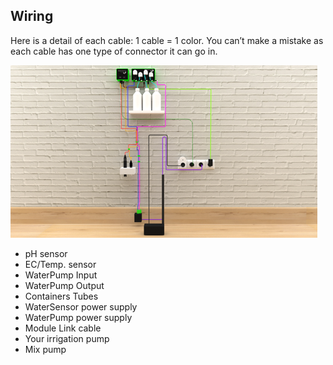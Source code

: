 <!--#wiring-->
## Wiring
<!--#wiring-->
Here is a detail of each cable: 1 cable = 1 color. 
You can’t make a mistake as each cable has one type of connector it can go in. 

![wiring image](../../assets/img/beta/manual/wiring.png)

* pH sensor
* EC/Temp. sensor
* WaterPump Input
* WaterPump Output
* Containers Tubes
* WaterSensor power supply
* WaterPump power supply
* Module Link cable
* Your irrigation pump
* Mix pump
  